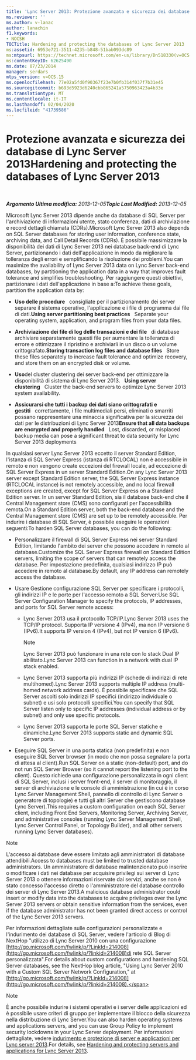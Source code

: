 ```yaml
---
title: 'Lync Server 2013: Protezione avanzata e sicurezza dei database'
ms.reviewer: ''
ms.author: v-lanac
author: lanachin
f1.keywords:
- NOCSH
TOCTitle: Hardening and protecting the databases of Lync Server 2013
ms:assetid: 6953e721-3511-4235-b848-51bab093dc89
ms:mtpsurl: https://technet.microsoft.com/en-us/library/Dn518330(v=OCS.15)
ms:contentKeyID: 62625490
ms.date: 07/23/2014
manager: serdars
mtps_version: v=OCS.15
ms.openlocfilehash: 77e02a5fd0f90367f23e7b0fb314f037f7b31e45
ms.sourcegitcommit: b693d5923d6240cbb865241a5750963423a4b33e
ms.translationtype: MT
ms.contentlocale: it-IT
ms.lasthandoff: 02/04/2020
ms.locfileid: "41739586"
---
```

<div data-xmlns="http://www.w3.org/1999/xhtml">

<div class="topic" data-xmlns="http://www.w3.org/1999/xhtml" data-msxsl="urn:schemas-microsoft-com:xslt" data-cs="http://msdn.microsoft.com/en-us/">

<div data-asp="http://msdn2.microsoft.com/asp">

# <a name="hardening-and-protecting-the-databases-of-lync-server-2013"></a><span data-ttu-id="c1f9b-102">Protezione avanzata e sicurezza dei database di Lync Server 2013</span><span class="sxs-lookup"><span data-stu-id="c1f9b-102">Hardening and protecting the databases of Lync Server 2013</span></span>

</div>

<div id="mainSection">

<div id="mainBody">

<span> </span>

<span data-ttu-id="c1f9b-103">_**Argomento Ultima modifica:** 2013-12-05_</span><span class="sxs-lookup"><span data-stu-id="c1f9b-103">_**Topic Last Modified:** 2013-12-05_</span></span>

<span data-ttu-id="c1f9b-104">Microsoft Lync Server 2013 dipende anche da database di SQL Server per l'archiviazione di informazioni utente, stato conferenza, dati di archiviazione e record dettagli chiamata (CDRs).</span><span class="sxs-lookup"><span data-stu-id="c1f9b-104">Microsoft Lync Server 2013 also depends on SQL Server databases for storing user information, conference state, archiving data, and Call Detail Records (CDRs).</span></span> <span data-ttu-id="c1f9b-105">È possibile massimizzare la disponibilità dei dati di Lync Server 2013 nei database back-end di Lync Server, partizionando i dati dell'applicazione in modo da migliorare la tolleranza degli errori e semplificando la risoluzione dei problemi.</span><span class="sxs-lookup"><span data-stu-id="c1f9b-105">You can maximize the availability of Lync Server 2013 data on Lync Server back-end databases, by partitioning the application data in a way that improves fault tolerance and simplifies troubleshooting.</span></span> <span data-ttu-id="c1f9b-106">Per raggiungere questi obiettivi, partizionare i dati dell'applicazione in base a:</span><span class="sxs-lookup"><span data-stu-id="c1f9b-106">To achieve these goals, partition the application data by:</span></span>

  - <span data-ttu-id="c1f9b-107">**Uso delle procedure**   consigliate per il partizionamento dei server separare il sistema operativo, l'applicazione e i file di programma dai file di dati.</span><span class="sxs-lookup"><span data-stu-id="c1f9b-107">**Using server partitioning best practices**   Separate your operating system, application, and program files from your data files.</span></span>

  - <span data-ttu-id="c1f9b-108">**Archiviazione dei file di log delle transazioni e dei file**   di database archiviare separatamente questi file per aumentare la tolleranza di errore e ottimizzare il ripristino e archiviarli in un disco o un volume crittografato.</span><span class="sxs-lookup"><span data-stu-id="c1f9b-108">**Storing transaction log files and database files**   Store these files separately to increase fault tolerance and optimize recovery, and store them on an encrypted disk or volume.</span></span>

  - <span data-ttu-id="c1f9b-109">**Uso**del cluster clustering dei server back-end per ottimizzare la disponibilità di sistema di Lync Server 2013.   </span><span class="sxs-lookup"><span data-stu-id="c1f9b-109">**Using server clustering**   Cluster the back-end servers to optimize Lync Server 2013 system availability.</span></span>

  - <span data-ttu-id="c1f9b-110">**Assicurarsi che tutti i backup dei dati siano crittografati e gestiti**   correttamente, i file multimediali persi, eliminati o smarriti possano rappresentare una minaccia significativa per la sicurezza dei dati per le distribuzioni di Lync Server 2013</span><span class="sxs-lookup"><span data-stu-id="c1f9b-110">**Ensure that all data backups are encrypted and properly handled**   Lost, discarded, or misplaced backup media can pose a significant threat to data security for Lync Server 2013 deployments</span></span>

<span data-ttu-id="c1f9b-111">In qualsiasi server Lync Server 2013 eccetto il server Standard Edition, l'istanza di SQL Server Express (istanza di RTCLOCAL) non è accessibile in remoto e non vengono create eccezioni del firewall locale, ad eccezione di SQL Server Express in un server Standard Edition.</span><span class="sxs-lookup"><span data-stu-id="c1f9b-111">On any Lync Server 2013 server except Standard Edition server, the SQL Server Express instance (RTCLOCAL instance) is not remotely accessible, and no local firewall exceptions are created, except for SQL Server Express on a Standard Edition server.</span></span> <span data-ttu-id="c1f9b-112">In un server Standard Edition, sia il database back-end che il Central Management store (CMS) sono configurati per l'accessibilità remota.</span><span class="sxs-lookup"><span data-stu-id="c1f9b-112">On a Standard Edition server, both the back-end database and the Central Management store (CMS) are set up to be remotely accessible.</span></span> <span data-ttu-id="c1f9b-113">Per indurire i database di SQL Server, è possibile eseguire le operazioni seguenti:</span><span class="sxs-lookup"><span data-stu-id="c1f9b-113">To harden SQL Server databases, you can do the following:</span></span>

  - <span data-ttu-id="c1f9b-114">Personalizzare il firewall di SQL Server Express nei server Standard Edition, limitando l'ambito dei server che possono accedere in remoto al database.</span><span class="sxs-lookup"><span data-stu-id="c1f9b-114">Customize the SQL Server Express firewall on Standard Edition servers, limiting the scope of servers that can remotely access the database.</span></span> <span data-ttu-id="c1f9b-115">Per impostazione predefinita, qualsiasi indirizzo IP può accedere in remoto al database.</span><span class="sxs-lookup"><span data-stu-id="c1f9b-115">By default, any IP address can remotely access the database.</span></span>

  - <span data-ttu-id="c1f9b-116">Usare Gestione configurazione SQL Server per specificare i protocolli, gli indirizzi IP e le porte per l'accesso remoto a SQL Server:</span><span class="sxs-lookup"><span data-stu-id="c1f9b-116">Use SQL Server Configuration Manager to specify the protocols, IP addresses, and ports for SQL Server remote access:</span></span>
    
      - <span data-ttu-id="c1f9b-117">Lync Server 2013 usa il protocollo TCP/IP.</span><span class="sxs-lookup"><span data-stu-id="c1f9b-117">Lync Server 2013 uses the TCP/IP protocol.</span></span> <span data-ttu-id="c1f9b-118">Supporta IP versione 4 (IPv4), ma non IP versione 6 (IPv6).</span><span class="sxs-lookup"><span data-stu-id="c1f9b-118">It supports IP version 4 (IPv4), but not IP version 6 (IPv6).</span></span>
        
        <div>
        

        > [!NOTE]  
        > <span data-ttu-id="c1f9b-119">Lync Server 2013 può funzionare in una rete con lo stack Dual IP abilitato.</span><span class="sxs-lookup"><span data-stu-id="c1f9b-119">Lync Server 2013 can function in a network with dual IP stack enabled.</span></span>

        
        </div>
    
      - <span data-ttu-id="c1f9b-120">Lync Server 2013 supporta più indirizzi IP (schede di indirizzi di rete multihomed).</span><span class="sxs-lookup"><span data-stu-id="c1f9b-120">Lync Server 2013 supports multiple IP address (multi-homed network address cards).</span></span> <span data-ttu-id="c1f9b-121">È possibile specificare che SQL Server ascolti solo indirizzi IP specifici (indirizzo individuale o subnet) e usi solo protocolli specifici.</span><span class="sxs-lookup"><span data-stu-id="c1f9b-121">You can specify that SQL Server listen only to specific IP addresses (individual address or by subnet) and only use specific protocols.</span></span>
    
      - <span data-ttu-id="c1f9b-122">Lync Server 2013 supporta le porte SQL Server statiche e dinamiche.</span><span class="sxs-lookup"><span data-stu-id="c1f9b-122">Lync Server 2013 supports static and dynamic SQL Server ports.</span></span>

  - <span data-ttu-id="c1f9b-123">Eseguire SQL Server in una porta statica (non predefinita) e non eseguire SQL Server browser (in modo che non possa segnalare la porta di attesa al client).</span><span class="sxs-lookup"><span data-stu-id="c1f9b-123">Run SQL Server on a static (non-default) port, and do not run SQL Server Browser (so it cannot report the listening port to the client).</span></span> <span data-ttu-id="c1f9b-124">Questo richiede una configurazione personalizzata in ogni client di SQL Server, inclusi i server front-end, il server di monitoraggio, il server di archiviazione e le console di amministrazione (in cui è in corso Lync Server Management Shell, pannello di controllo di Lync Server o generatore di topologie) e tutti gli altri Server che gestiscono database Lync Server).</span><span class="sxs-lookup"><span data-stu-id="c1f9b-124">This requires a custom configuration on each SQL Server client, including Front End Servers, Monitoring Server, Archiving Server, and administrative consoles (running Lync Server Management Shell, Lync Server Control Panel, or Topology Builder), and all other servers running Lync Server databases).</span></span>

<div>


> [!NOTE]  
> <span data-ttu-id="c1f9b-125">L'accesso ai database deve essere limitato agli amministratori di database attendibili.</span><span class="sxs-lookup"><span data-stu-id="c1f9b-125">Access to databases must be limited to trusted database administrators.</span></span> <span data-ttu-id="c1f9b-126">Un amministratore di database malintenzionato può inserire o modificare i dati nei database per acquisire privilegi sui server di Lync Server 2013 o ottenere informazioni riservate dai servizi, anche se non è stato concesso l'accesso diretto o l'amministratore del database controllo dei server di Lync Server 2013.</span><span class="sxs-lookup"><span data-stu-id="c1f9b-126">A malicious database administrator could insert or modify data into the databases to acquire privileges over the Lync Server 2013 servers or obtain sensitive information from the services, even if the database administrator has not been granted direct access or control of the Lync Server 2013 servers.</span></span>



</div>

<span data-ttu-id="c1f9b-127">Per informazioni dettagliate sulle configurazioni personalizzate e l'indurimento dei database di SQL Server, vedere l'articolo di Blog di NextHop "utilizzo di Lync Server 2010 con una configurazione [http://go.microsoft.com/fwlink/p/?LinkId=214008](http://go.microsoft.com/fwlink/p/?linkid=214008)di rete SQL Server personalizzata".</span><span class="sxs-lookup"><span data-stu-id="c1f9b-127">For details about custom configurations and hardening SQL Server databases, see the NextHop blog article, "Using Lync Server 2010 with a Custom SQL Server Network Configuration," at [http://go.microsoft.com/fwlink/p/?LinkId=214008](http://go.microsoft.com/fwlink/p/?linkid=214008).</span></span>

<div>


> [!NOTE]  
> <span data-ttu-id="c1f9b-128">È anche possibile indurire i sistemi operativi e i server delle applicazioni ed è possibile usare criteri di gruppo per implementare il blocco della sicurezza nella distribuzione di Lync Server.</span><span class="sxs-lookup"><span data-stu-id="c1f9b-128">You can also harden operating systems and applications servers, and you can use Group Policy to implement security lockdowns in your Lync Server deployment.</span></span> <span data-ttu-id="c1f9b-129">Per informazioni dettagliate, vedere <A href="lync-server-2013-hardening-and-protecting-servers-and-applications.md">indurimento e protezione di server e applicazioni per Lync server 2013</A>.</span><span class="sxs-lookup"><span data-stu-id="c1f9b-129">For details, see <A href="lync-server-2013-hardening-and-protecting-servers-and-applications.md">Hardening and protecting servers and applications for Lync Server 2013</A>.</span></span>



</div>

</div>

<span> </span>

</div>

</div>

</div>

